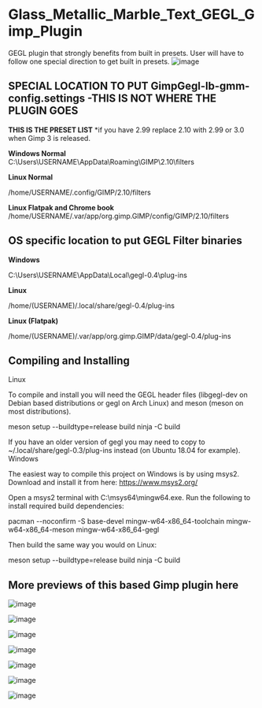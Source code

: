 # Glass_Metallic_Marble_Text_GEGL_Gimp_Plugin
GEGL plugin that strongly benefits from built in presets. User will have to follow one special direction to get built in presets.
![image](https://github.com/LinuxBeaver/Glass_Metallic_Marble_Text_GEGL_Gimp_Plugin/assets/78667207/dba6fa67-80ea-422d-b016-4d46cd357b06)


## SPECIAL LOCATION TO PUT GimpGegl-lb-gmm-config.settings -THIS IS NOT WHERE THE PLUGIN GOES
**THIS IS THE PRESET LIST**
*if you have 2.99 replace 2.10 with 2.99 or 3.0 when Gimp 3 is released.

**Windows Normal**  
C:\Users\USERNAME\AppData\Roaming\GIMP\2.10\filters

**Linux Normal**
                        
/home/USERNAME/.config/GIMP/2.10/filters

**Linux Flatpak and Chrome book**         
/home/USERNAME/.var/app/org.gimp.GIMP/config/GIMP/2.10/filters




## OS specific location to put GEGL Filter binaries 

**Windows**

C:\Users\USERNAME\AppData\Local\gegl-0.4\plug-ins
 
**Linux**
 
 /home/(USERNAME)/.local/share/gegl-0.4/plug-ins
 
**Linux (Flatpak)**
 
 /home/(USERNAME)/.var/app/org.gimp.GIMP/data/gegl-0.4/plug-ins


## Compiling and Installing
Linux

To compile and install you will need the GEGL header files (libgegl-dev on Debian based distributions or gegl on Arch Linux) and meson (meson on most distributions).

meson setup --buildtype=release build
ninja -C build


If you have an older version of gegl you may need to copy to ~/.local/share/gegl-0.3/plug-ins instead (on Ubuntu 18.04 for example).
Windows

The easiest way to compile this project on Windows is by using msys2. Download and install it from here: https://www.msys2.org/

Open a msys2 terminal with C:\msys64\mingw64.exe. Run the following to install required build dependencies:

pacman --noconfirm -S base-devel mingw-w64-x86_64-toolchain mingw-w64-x86_64-meson mingw-w64-x86_64-gegl

Then build the same way you would on Linux:

meson setup --buildtype=release build
ninja -C build

## More previews of this based Gimp plugin here

![image](https://github.com/LinuxBeaver/Glass_Metallic_Marble_Text_GEGL_Gimp_Plugin/assets/78667207/9360d991-453f-4847-b0d1-3aabeb963829)


![image](https://github.com/LinuxBeaver/Glass_Metallic_Marble_Text_GEGL_Gimp_Plugin/assets/78667207/80f24b26-69a4-4625-ae41-cba1e44030f5)

![image](https://github.com/LinuxBeaver/Glass_Metallic_Marble_Text_GEGL_Gimp_Plugin/assets/78667207/503f4a30-c443-4818-9cea-e33d5529cf83)

![image](https://github.com/LinuxBeaver/Glass_Metallic_Marble_Text_GEGL_Gimp_Plugin/assets/78667207/b2b4eb50-66d0-450e-ad41-1155039bfcb8)

![image](https://github.com/LinuxBeaver/Glass_Metallic_Marble_Text_GEGL_Gimp_Plugin/assets/78667207/ff58a225-9eda-496b-be75-0a0ed2f60eb1)

![image](https://github.com/LinuxBeaver/Glass_Metallic_Marble_Text_GEGL_Gimp_Plugin/assets/78667207/0c768cc8-1056-4834-a39b-cc256e545b17)

![image](https://github.com/LinuxBeaver/Glass_Metallic_Marble_Text_GEGL_Gimp_Plugin/assets/78667207/7db54acc-754b-4fad-ac48-c6debb95779e)



